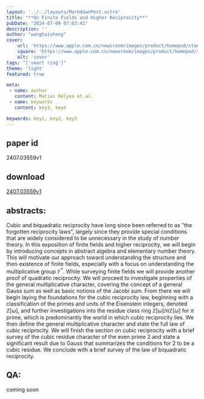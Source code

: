 ```yaml
---
layout: '../../layouts/MarkdownPost.astro'
title: "**On Finite Fields and Higher Reciprocity**"
pubDate: "2024-07-09 07:03:41"
description: ''
author: "wanghaisheng"
cover:
    url: 'https://www.apple.com.cn/newsroom/images/product/homepod/standard/Apple-HomePod-hero-230118_big.jpg.large_2x.jpg'
    square: 'https://www.apple.com.cn/newsroom/images/product/homepod/standard/Apple-HomePod-hero-230118_big.jpg.large_2x.jpg'
    alt: 'cover'
tags: "['smart ring']" 
theme: 'light'
featured: true

meta:
 - name: author
   content: Matias Relyea et.al.
 - name: keywords
   content: key3, key4

keywords: key1, key2, key3
---
```


## paper id
2407.03559v1
## download
[2407.03559v1](http://arxiv.org/abs/2407.03559v1)
## abstracts:
Cubic and biquadratic reciprocity have long since been referred to as "the forgotten reciprocity laws", largely since they provide special conditions that are widely considered to be unnecessary in the study of number theory. In this exposition of finite fields and higher reciprocity, we will begin by introducing concepts in abstract algebra and elementary number theory. This will motivate our approach toward understanding the structure and then existence of finite fields, especially with a focus on understanding the multiplicative group $\mathbb{F}^{*}$. While surveying finite fields we will provide another proof of quadratic reciprocity. We will proceed to investigate properties of the general multiplicative character, covering the concept of a general Gauss sum as well as basic notions of the Jacobi sum. From there we will begin laying the foundations for the cubic reciprocity law, beginning with a classification of the primes and units of the Eisenstein integers, denoted $\mathbb{Z}[\omega]$, and further investigations into the residue class ring $\mathbb{Z}[\omega]/\pi\mathbb{Z}[\omega]$ for $\pi$ prime, which is predominantly the world in which cubic reciprocity lies. We then define the general multiplicative character and state the full law of cubic reciprocity. We will finish the section on cubic reciprocity with a brief survey of the cubic residue character of the even prime $2$ and state a significant result due to Gauss that summarizes the conditions for $2$ to be a cubic residue. We conclude with a brief survey of the law of biquadratic reciprocity.
## QA:
coming soon
